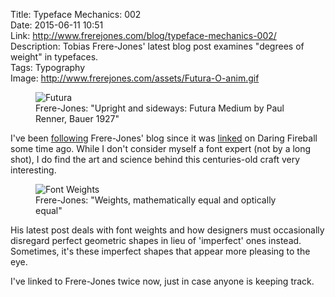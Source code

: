 Title: Typeface Mechanics: 002  
Date: 2015-06-11 10:51  
Link: http://www.frerejones.com/blog/typeface-mechanics-002/  
Description: Tobias Frere-Jones' latest blog post examines "degrees of weight" in typefaces.  
Tags: Typography  
Image: http://www.frerejones.com/assets/Futura-O-anim.gif  

<figure>
	<img src="http://www.frerejones.com/assets/Futura-O-anim.gif" alt="Futura" title="Futura">
	<figcaption>Frere-Jones: "Upright and sideways: Futura Medium by Paul Renner, Bauer 1927"</figcaption>
</figure>

I've been [following][theoveranalyzed] Frere-Jones' blog since it was [linked][df] on Daring Fireball some time ago. While I don't consider myself a font expert (not by a long shot), I do find the art and science behind this centuries-old craft very interesting. 

<figure>
	<img src="http://www.frerejones.com/assets/Horiz&Vert01.gif" alt="Font Weights" title="Font Weights">
	<figcaption>Frere-Jones: "Weights, mathematically equal and optically equal"</figcaption>
</figure>

His latest post deals with font weights and how designers must occasionally disregard perfect geometric shapes in lieu of 'imperfect' ones instead. Sometimes, it's these imperfect shapes that appear more pleasing to the eye.

I've linked to Frere-Jones twice now, just in case anyone is keeping track.

[df]: http://daringfireball.net/linked/2015/02/11/frere-jones "John Gruber's post on the HFJ breakup"
[theoveranalyzed]: /2015/3/15/typeface-mechanics-001 "My first share of Frere-Jones new blog"